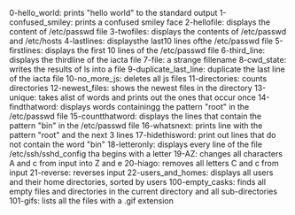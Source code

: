 0-hello_world: prints "hello world" to the standard output
1-confused_smiley: prints a confused smiley face
2-hellofile: displays the content of /etc/passwd file
3-twofiles: displays the contents of /etc/passwd and /etc/hosts
4-lastlines: displaysthe last10 lines ofthe /etc/passwd file
5-firstlines: displays the first 10 lines of the /etc/passwd file
6-third_line: displays the thirdline of the iacta file
7-file: a strange fillename
8-cwd_state: writes the results of ls into a file
9-duplicate_last_line: duplicate the last line of the iacta file
10-no_more_js: deletes all js files
11-directories: counts directories
12-newest_files: shows the newest files in the directory
13-unique: takes alist of words and prints out the ones that occur once
14-findthatword: displays words containingg the pattern "root" in the /etc/passwd file
15-countthatword: displays the lines that contain the pattern "bin" in the /etc/passwd file
16-whatsnext: prints line with the pattern "root" and the next 3 lines
17-hidethisword: print out lines that do not contain the word "bin"
18-letteronly: displays every line of the file /etc/ssh/sshd_config tha begins with a letter
19-AZ: changes all characters A and c from input into Z and e
20-hiago: removes all letters C and c from input
21-reverse: reverses input
22-users_and_homes: displays all users and their home directories, sorted by users
100-empty_casks: finds all empty files and directories in the current directory and all sub-directories
101-gifs: lists all the files with a .gif extension
